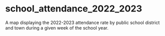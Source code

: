 # school_attendance_2022_2023
A map displaying the 2022-2023 attendance rate by public school district and town during a given week of the school year.
